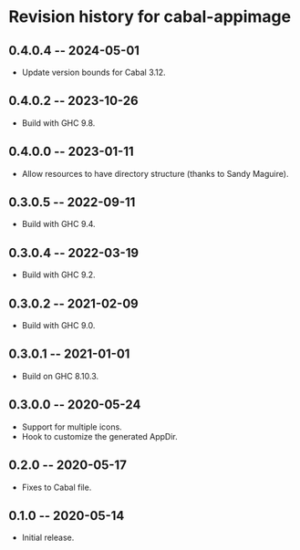 # Revision history for cabal-appimage

## 0.4.0.4 -- 2024-05-01

* Update version bounds for Cabal 3.12.


## 0.4.0.2 -- 2023-10-26

* Build with GHC 9.8.


## 0.4.0.0 -- 2023-01-11

* Allow resources to have directory structure (thanks to Sandy Maguire).


## 0.3.0.5 -- 2022-09-11

* Build with GHC 9.4.


## 0.3.0.4 -- 2022-03-19

* Build with GHC 9.2.


## 0.3.0.2 -- 2021-02-09

* Build with GHC 9.0.


## 0.3.0.1 -- 2021-01-01

* Build on GHC 8.10.3.


## 0.3.0.0 -- 2020-05-24

* Support for multiple icons.
* Hook to customize the generated AppDir.


## 0.2.0 -- 2020-05-17

* Fixes to Cabal file.


## 0.1.0 -- 2020-05-14

* Initial release.
